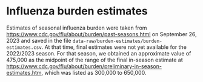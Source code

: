 # Influenza burden estimates

Estimates of seasonal influenza burden were taken from
https://www.cdc.gov/flu/about/burden/past-seasons.html on September 26, 2023 and
saved in the file `data-raw/burden-estimates/burden-estimates.csv`. At that time, final estimates were not yet available for the 2022/2023 season. For that season, we obtained an approximate value of 475,000 as the midpoint of the range of the final in-season estimate at https://www.cdc.gov/flu/about/burden/preliminary-in-season-estimates.htm, which was listed as 300,000 to 650,000.
